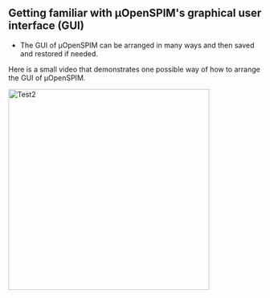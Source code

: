 ## Getting familiar with µOpenSPIM's graphical user interface (GUI)
-	The GUI of µOpenSPIM can be arranged in many ways and then saved and restored if needed.</br>

Here is a small video that demonstrates one possible way of how to arrange the GUI of µOpenSPIM.</br>

<a href="https://openspim.org/videos/Arrange-GUI.mp4" target="_blank" title="How to arrange µOpenSPIM's GUI"><img src="https://openspim.org/videos/Arrange-GUI.gif" width="400" alt="Test2" /></a>